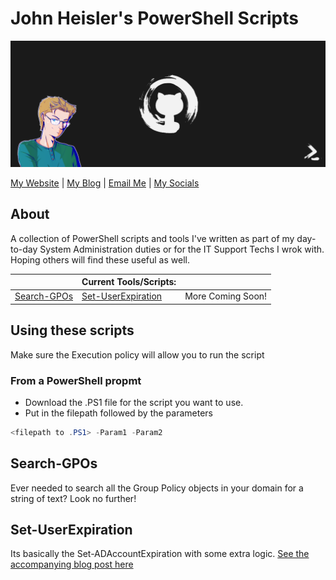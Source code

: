 # John Heisler's PowerShell Scripts

![Hero image for John Heisler's PowerShell Scripts](Overview/ZenShellHeroImage.png)

[My Website][JHWebLink] | [My Blog][JHBlog] | [Email Me][JHEmail] | [My Socials][JHFindMe]

## About

A collection of PowerShell scripts and tools I've written as part of my day-to-day System Administration duties or for the IT Support Techs I wrok with. Hoping others will find these useful as well.

|                        | Current Tools/Scripts: |                        |
|------------------------|------------------------|------------------------|
| [Search-GPOs](https://github.com/Snowstuff123/Powershell_Scripts/blob/main/Search-GPOs/) | [Set-UserExpiration](https://github.com/Snowstuff123/Powershell_Scripts/blob/main/Set-UserExpiration/) | More Coming Soon! |

## Using these scripts

Make sure the Execution policy will allow you to run the script

### From a PowerShell propmt
- Download the .PS1 file for the script you want to use.
- Put in the filepath followed by the parameters
```Powershell
<filepath to .PS1> -Param1 -Param2
```
## Search-GPOs
Ever needed to search all the Group Policy objects in your domain for a string of text? Look no further!

## Set-UserExpiration
Its basically the Set-ADAccountExpiration with some extra logic. [See the accompanying blog post here](https://www.johnjheisler.net/2022/03/user-accounts-set-to-expire.html)


[JHWebLink]: https://www.johnjheisler.com/
[JHFindMe]: https://www.johnjheisler.com/find-me
[JHBlog]: https://www.johnjheisler.net/
[JHEmail]: mailto:Hello@JohnJHeisler.com
